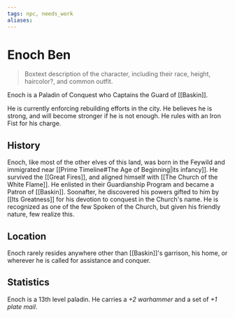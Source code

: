 ```yaml
---
tags: npc, needs_work
aliases: 
---
```

# Enoch Ben

> Boxtext description of the character, including their race, height, haircolor?, and common outfit.

Enoch is a Paladin of Conquest who Captains the Guard of [[Baskin]].

He is currently enforcing rebuilding efforts in the city. He believes he is strong, and will become stronger if he is not enough. He rules with an Iron Fist for his charge.

## History
Enoch, like most of the other elves of this land, was born in the Feywild and immigrated near [[Prime Timeline#The Age of Beginning|its infancy]]. He survived the [[Great Fires]], and aligned himself with [[The Church of the White Flame]]. He enlisted in their Guardianship Program and became a Patron of [[Baskin]]. Soonafter, he discovered his powers gifted to him by [[Its Greatness]] for his devotion to conquest in the Church's name. He is recognized as one of the few Spoken of the Church, but given his friendly nature, few realize this.

## Location
Enoch rarely resides anywhere other than [[Baskin]]'s garrison, his home, or wherever he is called for assistance and conquer.

## Statistics
Enoch is a 13th level paladin. He carries a *+2 warhammer* and a set of *+1 plate mail*.